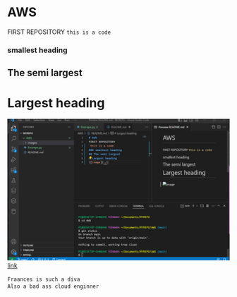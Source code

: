 # AWS
FIRST REPOSITORY 
`this is a code`
### smallest heading
## The semi largest
# Largest heading
![image](./images/demo.png)
[link](C:\Users\PC\Documents\MYREPO\AWS)

```
Fraances is such a diva
Also a bad ass cloud enginner


```


